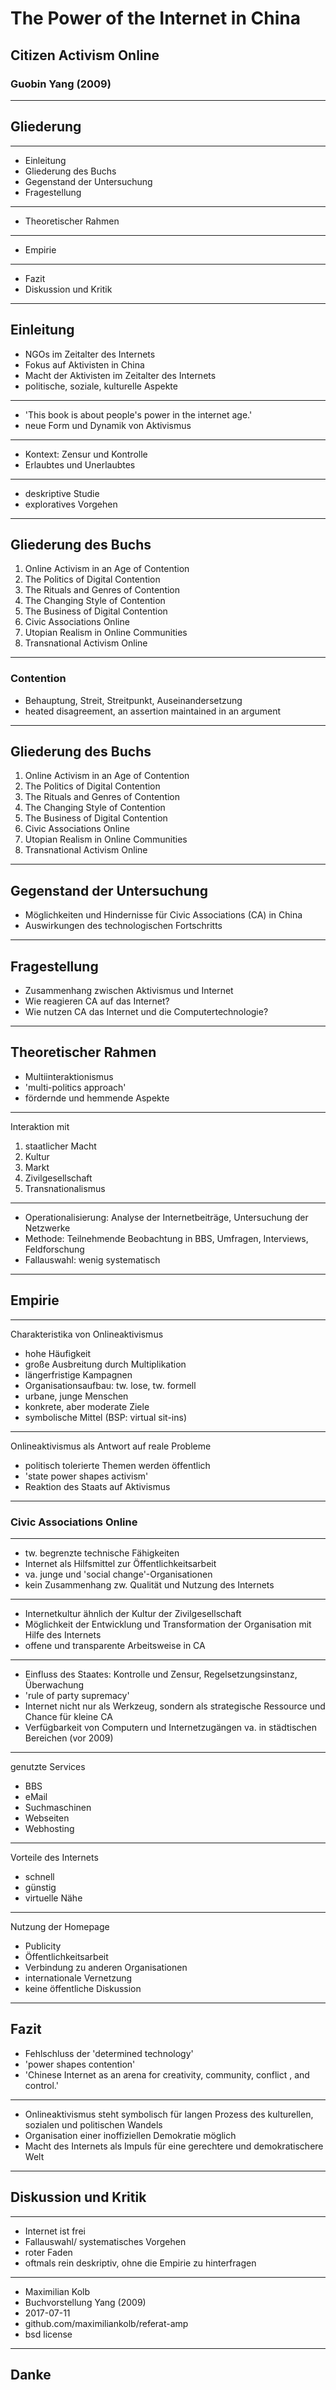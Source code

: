 # The Power of the Internet in China
## Citizen Activism Online
### Guobin Yang (2009)
---
## Gliederung
---
* Einleitung
* Gliederung des Buchs
* Gegenstand der Untersuchung
* Fragestellung
---
* Theoretischer Rahmen
---
* Empirie
---
* Fazit
* Diskussion und Kritik
---
## Einleitung
* NGOs im Zeitalter des Internets
* Fokus auf Aktivisten in China
* Macht der Aktivisten im Zeitalter des Internets
* politische, soziale, kulturelle Aspekte
---
* 'This book is about people's power in the internet age.'
* neue Form und Dynamik von Aktivismus
---
* Kontext: Zensur und Kontrolle
* Erlaubtes und Unerlaubtes
---
* deskriptive Studie
* exploratives Vorgehen
---
## Gliederung des Buchs
1. Online Activism in an Age of Contention
2. The Politics of Digital Contention
3. The Rituals and Genres of Contention
4. The Changing Style of Contention
5. The Business of Digital Contention
6. Civic Associations Online
7. Utopian Realism in Online Communities
8. Transnational Activism Online
---
### Contention
* Behauptung, Streit, Streitpunkt, Auseinandersetzung
* heated disagreement, an assertion maintained in an argument
---
## Gliederung des Buchs
1. Online Activism in an Age of Contention
2. The Politics of Digital Contention
3. The Rituals and Genres of Contention
4. The Changing Style of Contention
5. The Business of Digital Contention
6. Civic Associations Online
7. Utopian Realism in Online Communities
8. Transnational Activism Online
---
## Gegenstand der Untersuchung
* Möglichkeiten und Hindernisse für Civic Associations (CA) in China
* Auswirkungen des technologischen Fortschritts
---
## Fragestellung
* Zusammenhang zwischen Aktivismus und Internet
* Wie reagieren CA auf das Internet?
* Wie nutzen CA das Internet und die Computertechnologie?
---
## Theoretischer Rahmen
* Multiinteraktionismus
* 'multi-politics approach'
* fördernde und hemmende Aspekte
---
Interaktion mit
1. staatlicher Macht
2. Kultur
3. Markt
4. Zivilgesellschaft
5. Transnationalismus
---
* Operationalisierung: Analyse der Internetbeiträge, Untersuchung der Netzwerke
* Methode: Teilnehmende Beobachtung in BBS, Umfragen, Interviews, Feldforschung
* Fallauswahl: wenig systematisch
---
## Empirie
---
Charakteristika von Onlineaktivismus
* hohe Häufigkeit
* große Ausbreitung durch Multiplikation
* längerfristige Kampagnen
* Organisationsaufbau: tw. lose, tw. formell
* urbane, junge Menschen
* konkrete, aber moderate Ziele
* symbolische Mittel (BSP: virtual sit-ins)
---
Onlineaktivismus als Antwort auf reale Probleme
* politisch tolerierte Themen werden öffentlich
* 'state power shapes activism'
* Reaktion des Staats auf Aktivismus
---
### Civic Associations Online
---
* tw. begrenzte technische Fähigkeiten
* Internet als Hilfsmittel zur Öffentlichkeitsarbeit
* va. junge und 'social change'-Organisationen
* kein Zusammenhang zw. Qualität und Nutzung des Internets
---
* Internetkultur ähnlich der Kultur der Zivilgesellschaft
* Möglichkeit der Entwicklung und Transformation der Organisation mit Hilfe des Internets
* offene und transparente Arbeitsweise in CA
---
* Einfluss des Staates: Kontrolle und Zensur, Regelsetzungsinstanz, Überwachung
* 'rule of party supremacy'
* Internet nicht nur als Werkzeug, sondern als strategische Ressource und Chance für kleine CA
* Verfügbarkeit von Computern und Internetzugängen va. in städtischen Bereichen (vor 2009)
---
genutzte Services
* BBS
* eMail
* Suchmaschinen
* Webseiten
* Webhosting
---
Vorteile des Internets
* schnell
* günstig
* virtuelle Nähe
---
Nutzung der Homepage
* Publicity
* Öffentlichkeitsarbeit
* Verbindung zu anderen Organisationen
* internationale Vernetzung
* keine öffentliche Diskussion
---
## Fazit
* Fehlschluss der 'determined technology'
* 'power shapes contention'
* 'Chinese Internet as an arena for creativity, community, conflict , and control.'
---
* Onlineaktivismus steht symbolisch für langen Prozess des kulturellen, sozialen und politischen Wandels
* Organisation einer inoffiziellen Demokratie möglich
* Macht des Internets als Impuls für eine gerechtere und demokratischere Welt
---
## Diskussion und Kritik
---
* Internet ist frei
* Fallauswahl/ systematisches Vorgehen
* roter Faden
* oftmals rein deskriptiv, ohne die Empirie zu hinterfragen
---
* Maximilian Kolb
* Buchvorstellung Yang (2009)
* 2017-07-11
* github.com/maximiliankolb/referat-amp
* bsd license
---
## Danke

